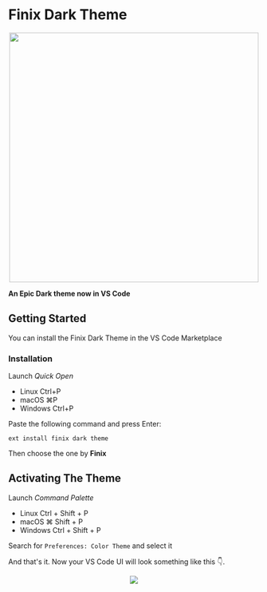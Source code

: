 # Finix Dark Theme #

<center>
    <img src="https://lh3.googleusercontent.com/xIGvoew0smXJ6C-uj2qDHI14Pkoudtru9igDBYnkQo4jlG-2cBlMiY2XCCllM3d7r4JyIsLgZIaz0jO9-mFvppvg3MZIoYBczTmXOupIP-U1e71lQYJm_Z56MBQY0VfGzxreSkWEwjqCb6jE4AAsX8m2r3PEIKpXiIWK51bWXL4ZpduvLIRQ4XEig8t32tqc1IXiDqo-EGFgO1NGG75XfntTYJ637tfxZov4BL6Dom3MDs7T7SEtOO_umexQAu-slhMqaLUeRDITjOAAHDtW2ResRUbyTK9CO3_Tl5YC8E_BEAKhfIljS6-OJkKQ0RNV1vXeAiWFzYg7_cTTB7zdbkQbNEu6h7MCkHKFlXZWIX_cxEvcxEG3N6wc_DjHxCs3oZPsqcEtKFitJIz1Dgrux4Y3j9x0rjocscd4Aq1I1aB9JqfwRnuj7Q9HBQIUnoImbp0xgPMbKg3ebtxxt_d8PjGv1LhwhtEZ3xxXsE3f_Vty2-IjiQxmquI2syz4YKA0Su3jYw28JglNjyOfGhC2PJ6KvxrSqLBbvAJh34XpXIW-kfepsODNHXUdwbNTmqm2XW9FF4sXJvYUvKANkLWgUw044ocaiSMurwyz8MEuqvcuqEEgS8hY4CZiNtPhl8oFemHeCfltehikWkzrm6j2DyzJrhmP-_O_06xvUKE_X9tQbI2IE3YUVppOgS9HJNS_GOrpEHv6KWSrlvA9h4Wo_Lo=w800-h600-no?authuser=3" width=500>
</center>

**An Epic Dark theme now in VS Code**

## Getting Started ##
You can install the Finix Dark Theme in the VS Code Marketplace

### Installation ###
Launch _Quick Open_
* Linux Ctrl+P
* macOS ⌘P
* Windows Ctrl+P

Paste the following command and press Enter:

```
ext install finix dark theme
```
Then choose the one by **Finix**

## Activating The Theme ##
Launch _Command Palette_
* Linux Ctrl + Shift + P
* macOS ⌘ Shift + P
* Windows Ctrl + Shift + P

Search for `Preferences: Color Theme` and select it

And that's it. Now your VS Code UI will look something like this 👇.

<center>
    <img src="https://lh3.googleusercontent.com/DRIfOi7okA780Pl2yjJ9_gyaqxB0SQ7vh5Bujryok3mBooV4i0V1VXecQ2sVRLb_kRtnvZB-4eFCkDCRQ8SFbpT_Bwvk7pyNVIft810tx6qN8TWSBlcuz6uWG__ky4iOO5en9oaZKfKmc110mT_HHZzYNPVr3tbmaCMJnAC8lnFaAiLtVO4VMkY9LY6w7I5cGECcKZblXaJl4niuEedwIbvMjArRT3wpuKfzIdUTmVch52eccrLqeA3PUzMBxtuzaiODiR4yl295nLsC04DVZGVdiUFQG2DbBsTdCNTXRBXYGqxSoow74PgN-B9y_yBI_ROLIsqLCJS2UjRc-IoV4kcomHlcoRo7esM7RrEQFDEOpIX0plWzT08j43o3WSK1-NH3-uieEpLq7EO8NuPoURCbIW3plPirf94kv4c4k0PLJm2H1ZCfltDM3Kk_njyeAPfh3R2NbmOfUqxM13JiLfM0RNG2WmNPQHj_BPJCSxWUdNw-s_nn-vZYc8ZAP79PpnMV6SwRZXblpIbs1vkmgJMOKcKr9XU2qTwfo_dFzdIMopfzgyLpiQDws4tKN4pdGd7nEY-qw4dT_To_C_pp6Soj6seRd033P4rJ4AGP_kShqgvOG2crgybv2d8-KEQZkxmzbjP0wmwTAC2B9tvSFfiRUr6f8Cg8w6RelbS0fCVyUbSx8hpmJIlnXgTT_5daS2QWAT-UTLfr4D6xbCBFwNQ=w1180-h663-no?authuser=3">
</center>